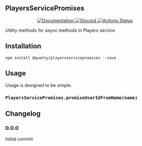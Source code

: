 ## PlayersServicePromises
<div align="center">
  <a href="http://quenty.github.io/api/">
    <img src="https://img.shields.io/badge/docs-website-green.svg" alt="Documentation" />
  </a>
  <a href="https://discord.gg/mhtGUS8">
    <img src="https://img.shields.io/badge/discord-nevermore-blue.svg" alt="Discord" />
  </a>
  <a href="https://github.com/Quenty/NevermoreEngine/actions">
    <img src="https://github.com/Quenty/NevermoreEngine/workflows/luacheck/badge.svg" alt="Actions Status" />
  </a>
</div>

Utility methods for async methods in Players service

## Installation
```
npm install @quenty/playersservicepromises --save
```

## Usage
Usage is designed to be simple.

### `PlayersServicePromises.promiseUserIdFromName(name)`


## Changelog

### 0.0.0
Initial commit
